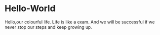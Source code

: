 # Hello-World
Hello,our colourful life.
Life is like a exam.
And we will be successful if we never stop our steps and keep growing up.
